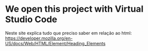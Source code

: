 # We open this project with Virtual Studio Code
Neste site explica tudo que preciso saber em relação ao html: 
https://developer.mozilla.org/en-US/docs/Web/HTML/Element/Heading_Elements